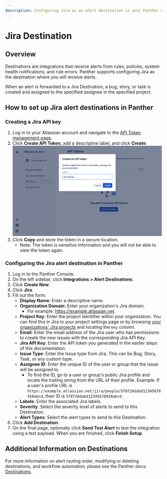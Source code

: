 ```yaml
---
description: Configuring Jira as an alert destination in your Panther Console
---
```


# Jira Destination

## Overview

Destinations are integrations that receive alerts from rules, policies, system health notifications, and rule errors. Panther supports configuring Jira as the destination where you will receive alerts.

When an alert is forwarded to a Jira Destination, a bug, story, or task is created and assigned to the specified assignee in the specified project.

## How to set up Jira alert destinations in Panther

### Creating a Jira API key

1. Log in to your Atlassian account and navigate to the [API Token management page](https://id.atlassian.com/manage/api-tokens).&#x20;
2. Click **Create API Token**, add a descriptive label, and click **Create**:\
   ![](../.gitbook/assets/jira-api.png)
3. Click **Copy** and store the token in a secure location.
   * Note: The token is sensitive information and you will not be able to view the token again.

### Configuring the Jira alert destination in Panther

1. Log in to the Panther Console.
2. On the left sidebar, click **Integrations > Alert Destinations**.
3. Click **Create New**.
4. Click **Jira**.
5. Fill out the form:
   * **Display Name**: Enter a descriptive name.
   * **Organization Domain**: Enter your organization's Jira domain.&#x20;
     * For example: https://example.atlassian.net.
   * **Project Key**: Enter the project identifier within your organization. You can find this in Jira in your project settings page or by browsing [your organizations' Jira projects](https://example.atlassian.net/projects) and locating the `key` column.
   * **Email**: Enter the email address of the Jira user who has permissions to create the new issues with the corresponding Jira API Key.
   * **Jira API Key**: Enter the API token you generated in the earlier steps of this documentation.
   * **Issue Type**: Enter the Issue type from Jira. This can be Bug, Story, Task, or any custom type.
   * **Assignee ID**: Enter the unique ID of the user or group that the Issue will be assigned to.
     * To find the ID, go to a user or group's public Jira profile and locate the trailing string from the URL of their profile. Example: If a user's profile URL is `https://example.atlassian.net/jira/people/5f8f26dabd12345678910abcd`, their ID is `5f8f26dabd12345678910abcd`.
   * **Labels**: Enter the associated Jira labels.
   * **Severity**: Select the severity level of alerts to send to this Destination.
   * **Alert Types**: Select the alert types to send to this Destination.
6. Click **Add Destination**.
7. On the final page, optionally click **Send Test Alert** to test the integration using a test payload. When you are finished, click **Finish Setup**.

## Additional Information on Destinations

For more information on alert routing order, modifying or deleting destinations, and workflow automation, please see the Panther docs: [Destinations](https://docs.panther.com/destinations).
